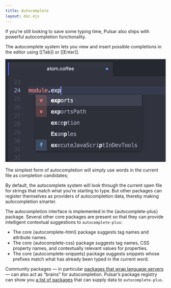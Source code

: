 ```yaml
---
title: Autocomplete
layout: doc.ejs
---
```


If you’re still looking to save some typing time, Pulsar also ships with powerful autocompletion functionality.

The autocomplete system lets you view and insert possible completions in the editor using [[Tab]] or [[Enter]].

![Autocomplete menu](/img/atom/autocomplete.png "Autocomplete menu")

The simplest form of autocompletion will simply use words in the current file as completion candidates;

By default, the autocomplete system will look through the current open file for
strings that match what you’re starting to type. But other packages can register themselves as providers of autocompletion data, thereby making autocompletion smarter.

The autocompletion interface is implemented in the {autocomplete-plus} package. Several other core packages are present so that they can provide intelligent contextual suggestions to `autocomplete-plus`:

* The core {autocomplete-html} package suggests tag names and attribute names.
* The core {autocomplete-css} package suggests tag names, CSS property names, and contextually relevant values for properties.
* The core {autocomplete-snippets} package suggests snippets whose prefixes match what has already been typed in the current word.

Community packages — in particular [packages that wrap language servers](/ide-features/) — can also act as “brains” for autocompletion. Pulsar’s package registry can show you [a list of packages](https://web.pulsar-edit.dev/packages?serviceType=provided&service=autocomplete.provider) that can supply data to `autocomplete-plus`.
